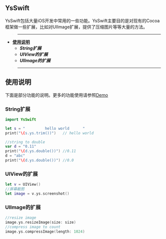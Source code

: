 ## YsSwift

YsSwift包括大量iOS开发中常用的一些功能。YsSwift主要目的是对现有的Cocoa框架做一些扩展，比如对UIImage扩展，提供了压缩图片等等大量的方法。


>---
- **[使用说明](#使用说明)**
    - ***String扩展***
    - ***UIView的扩展***
    - ***UIImage的扩展***
>--- 

## 使用说明

下面是部分功能的说明。更多的功能使用请参照[Demo][Demo]

### String扩展

```swift
import YsSwift

let s = "         hello world      "
print("\(s.ys.trim())")   // hello world

//string to double
var d = "0.11"
print("\(d.ys.double())") //0.11
d = "abc"
print("\(d.ys.double())") //0.0
```
### UIView的扩展
```swift
let v = UIView()
//屏幕截图
let image = v.ys.screenshot()
```
### UIImage的扩展
```swift
//resize image
image.ys.resizeImage(size: size)
//compress image to count
image.ys.compressImage(length: 1024)

```

[Demo]: https://github.com/gb-6k-house/YsSwift/tree/master/Demo
